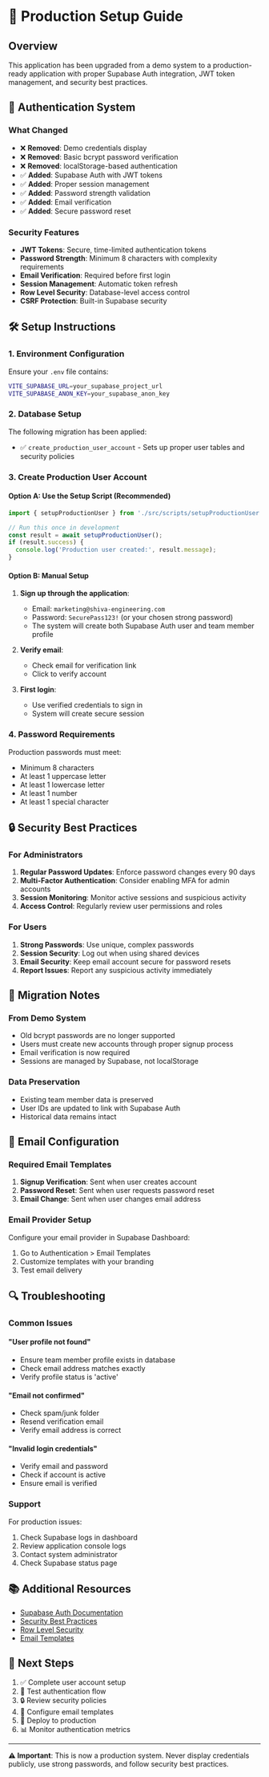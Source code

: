 # 🚀 Production Setup Guide

## Overview
This application has been upgraded from a demo system to a production-ready application with proper Supabase Auth integration, JWT token management, and security best practices.

## 🔐 Authentication System

### What Changed
- ❌ **Removed**: Demo credentials display
- ❌ **Removed**: Basic bcrypt password verification
- ❌ **Removed**: localStorage-based authentication
- ✅ **Added**: Supabase Auth with JWT tokens
- ✅ **Added**: Proper session management
- ✅ **Added**: Password strength validation
- ✅ **Added**: Email verification
- ✅ **Added**: Secure password reset

### Security Features
- **JWT Tokens**: Secure, time-limited authentication tokens
- **Password Strength**: Minimum 8 characters with complexity requirements
- **Email Verification**: Required before first login
- **Session Management**: Automatic token refresh
- **Row Level Security**: Database-level access control
- **CSRF Protection**: Built-in Supabase security

## 🛠️ Setup Instructions

### 1. Environment Configuration
Ensure your `.env` file contains:
```bash
VITE_SUPABASE_URL=your_supabase_project_url
VITE_SUPABASE_ANON_KEY=your_supabase_anon_key
```

### 2. Database Setup
The following migration has been applied:
- ✅ `create_production_user_account` - Sets up proper user tables and security policies

### 3. Create Production User Account

#### Option A: Use the Setup Script (Recommended)
```typescript
import { setupProductionUser } from './src/scripts/setupProductionUser';

// Run this once in development
const result = await setupProductionUser();
if (result.success) {
  console.log('Production user created:', result.message);
}
```

#### Option B: Manual Setup
1. **Sign up through the application**:
   - Email: `marketing@shiva-engineering.com`
   - Password: `SecurePass123!` (or your chosen strong password)
   - The system will create both Supabase Auth user and team member profile

2. **Verify email**:
   - Check email for verification link
   - Click to verify account

3. **First login**:
   - Use verified credentials to sign in
   - System will create secure session

### 4. Password Requirements
Production passwords must meet:
- Minimum 8 characters
- At least 1 uppercase letter
- At least 1 lowercase letter
- At least 1 number
- At least 1 special character

## 🔒 Security Best Practices

### For Administrators
1. **Regular Password Updates**: Enforce password changes every 90 days
2. **Multi-Factor Authentication**: Consider enabling MFA for admin accounts
3. **Session Monitoring**: Monitor active sessions and suspicious activity
4. **Access Control**: Regularly review user permissions and roles

### For Users
1. **Strong Passwords**: Use unique, complex passwords
2. **Session Security**: Log out when using shared devices
3. **Email Security**: Keep email account secure for password resets
4. **Report Issues**: Report any suspicious activity immediately

## 🚨 Migration Notes

### From Demo System
- Old bcrypt passwords are no longer supported
- Users must create new accounts through proper signup process
- Email verification is now required
- Sessions are managed by Supabase, not localStorage

### Data Preservation
- Existing team member data is preserved
- User IDs are updated to link with Supabase Auth
- Historical data remains intact

## 📧 Email Configuration

### Required Email Templates
1. **Signup Verification**: Sent when user creates account
2. **Password Reset**: Sent when user requests password reset
3. **Email Change**: Sent when user changes email address

### Email Provider Setup
Configure your email provider in Supabase Dashboard:
1. Go to Authentication > Email Templates
2. Customize templates with your branding
3. Test email delivery

## 🔍 Troubleshooting

### Common Issues

#### "User profile not found"
- Ensure team member profile exists in database
- Check email address matches exactly
- Verify profile status is 'active'

#### "Email not confirmed"
- Check spam/junk folder
- Resend verification email
- Verify email address is correct

#### "Invalid login credentials"
- Verify email and password
- Check if account is active
- Ensure email is verified

### Support
For production issues:
1. Check Supabase logs in dashboard
2. Review application console logs
3. Contact system administrator
4. Check Supabase status page

## 📚 Additional Resources

- [Supabase Auth Documentation](https://supabase.com/docs/guides/auth)
- [Security Best Practices](https://supabase.com/docs/guides/security)
- [Row Level Security](https://supabase.com/docs/guides/auth/row-level-security)
- [Email Templates](https://supabase.com/docs/guides/auth/auth-email-templates)

## 🎯 Next Steps

1. ✅ Complete user account setup
2. 🔄 Test authentication flow
3. 🔒 Review security policies
4. 📧 Configure email templates
5. 🚀 Deploy to production
6. 📊 Monitor authentication metrics

---

**⚠️ Important**: This is now a production system. Never display credentials publicly, use strong passwords, and follow security best practices.
